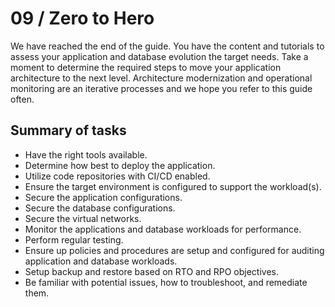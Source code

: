 # 09 / Zero to Hero

We have reached the end of the guide. You have the content and tutorials to assess your application and database evolution the target needs. Take a moment to determine the required steps to move your application architecture to the next level. Architecture modernization and operational monitoring are an iterative processes and we hope you refer to this guide often.

## Summary of tasks

- Have the right tools available.
- Determine how best to deploy the application.
- Utilize code repositories with CI/CD enabled.
- Ensure the target environment is configured to support the workload(s).
- Secure the application configurations.
- Secure the database configurations.
- Secure the virtual networks.
- Monitor the applications and database workloads for performance.
- Perform regular testing.
- Ensure up policies and procedures are setup and configured for auditing application and database workloads.
- Setup backup and restore based on RTO and RPO objectives.
- Be familiar with potential issues, how to troubleshoot, and remediate them.

